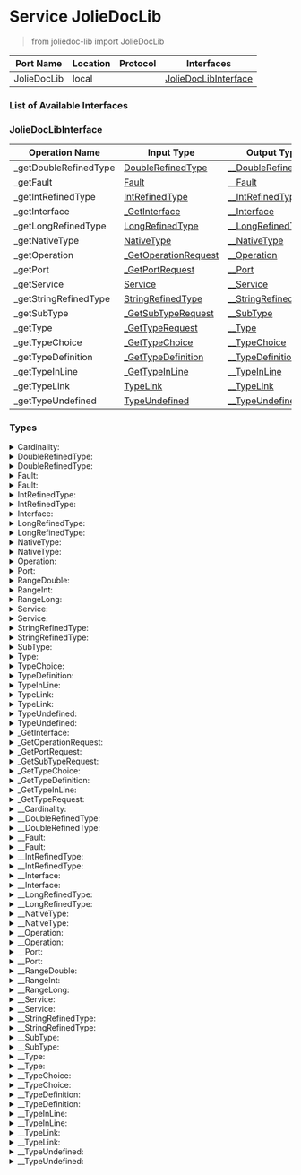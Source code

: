<!-- markdownlint-disable -->
<!-- editorconfig-checker-disable -->
<!-- cSpell:disable -->

# Service JolieDocLib

> from joliedoc-lib import JolieDocLib

| Port Name | Location | Protocol | Interfaces |
| --- | --- | --- | --- |
| JolieDocLib | local | | <a href='#JolieDocLibInterface'>JolieDocLibInterface</a> |

### List of Available Interfaces

### JolieDocLibInterface

| Operation Name | Input Type | Output Type | Faults | Description |
| --- | --- | --- | --- | --- |
| _getDoubleRefinedType | <a href="#DoubleRefinedType">DoubleRefinedType</a> | <a href='#__DoubleRefinedType'>__DoubleRefinedType</a> | - |  |
| _getFault | <a href="#Fault">Fault</a> | <a href='#__Fault'>__Fault</a> | - |  |
| _getIntRefinedType | <a href="#IntRefinedType">IntRefinedType</a> | <a href='#__IntRefinedType'>__IntRefinedType</a> | - |  |
| _getInterface | <a href="#_GetInterface">_GetInterface</a> | <a href='#__Interface'>__Interface</a> | - |  |
| _getLongRefinedType | <a href="#LongRefinedType">LongRefinedType</a> | <a href='#__LongRefinedType'>__LongRefinedType</a> | - |  |
| _getNativeType | <a href="#NativeType">NativeType</a> | <a href='#__NativeType'>__NativeType</a> | - |  |
| _getOperation | <a href="#_GetOperationRequest">_GetOperationRequest</a> | <a href='#__Operation'>__Operation</a> | - |  |
| _getPort | <a href="#_GetPortRequest">_GetPortRequest</a> | <a href='#__Port'>__Port</a> | - |  |
| _getService | <a href="#Service">Service</a> | <a href='#__Service'>__Service</a> | - |  |
| _getStringRefinedType | <a href="#StringRefinedType">StringRefinedType</a> | <a href='#__StringRefinedType'>__StringRefinedType</a> | - |  |
| _getSubType | <a href="#_GetSubTypeRequest">_GetSubTypeRequest</a> | <a href='#__SubType'>__SubType</a> | - |  |
| _getType | <a href="#_GetTypeRequest">_GetTypeRequest</a> | <a href='#__Type'>__Type</a> | - |  |
| _getTypeChoice | <a href="#_GetTypeChoice">_GetTypeChoice</a> | <a href='#__TypeChoice'>__TypeChoice</a> | - |  |
| _getTypeDefinition | <a href="#_GetTypeDefinition">_GetTypeDefinition</a> | <a href='#__TypeDefinition'>__TypeDefinition</a> | - |  |
| _getTypeInLine | <a href="#_GetTypeInLine">_GetTypeInLine</a> | <a href='#__TypeInLine'>__TypeInLine</a> | - |  |
| _getTypeLink | <a href="#TypeLink">TypeLink</a> | <a href='#__TypeLink'>__TypeLink</a> | - |  |
| _getTypeUndefined | <a href="#TypeUndefined">TypeUndefined</a> | <a href='#__TypeUndefined'>__TypeUndefined</a> | - |  |


### Types

<details>
<summary><span id="Cardinality">Cardinality: 
</span>
</summary>

##### Type Declaration
<pre>
void &#123;
&nbsp;&nbsp;min[1,1]: int // 
&nbsp;&nbsp;max[0,1]: int // 
&nbsp;&nbsp;infinite[0,1]: int // 
&#125;
</pre>
</details>
<details>
<summary><span id="DoubleRefinedType">DoubleRefinedType: 
</span>
</summary>

##### Type Declaration
<pre>
void &#123;
&nbsp;&nbsp;ranges[1,1]: <a href='#RangeDouble'>RangeDouble</a> // 
&#125;
</pre>
</details>
<details>
<summary><span id="DoubleRefinedType">DoubleRefinedType: 
</span>
</summary>

##### Type Declaration
<pre>
<a href='#DoubleRefinedType'>DoubleRefinedType</a>
</pre>
</details>
<details>
<summary><span id="Fault">Fault: 
</span>
</summary>

##### Type Declaration
<pre>
void &#123;
&nbsp;&nbsp;name[1,1]: string // 
&nbsp;&nbsp;type[1,1]: <a href='#NativeType'>NativeType</a>
|<a href='#TypeUndefined'>TypeUndefined</a>
|<a href='#TypeLink'>TypeLink</a>

 // 
&#125;
</pre>
</details>
<details>
<summary><span id="Fault">Fault: 
</span>
</summary>

##### Type Declaration
<pre>
<a href='#Fault'>Fault</a>
</pre>
</details>
<details>
<summary><span id="IntRefinedType">IntRefinedType: 
</span>
</summary>

##### Type Declaration
<pre>
void &#123;
&nbsp;&nbsp;ranges[1,1]: <a href='#RangeInt'>RangeInt</a> // 
&#125;
</pre>
</details>
<details>
<summary><span id="IntRefinedType">IntRefinedType: 
</span>
</summary>

##### Type Declaration
<pre>
<a href='#IntRefinedType'>IntRefinedType</a>
</pre>
</details>
<details>
<summary><span id="Interface">Interface: 
</span>
</summary>

##### Type Declaration
<pre>
void &#123;
&nbsp;&nbsp;types[0,1]: <a href='#TypeDefinition'>TypeDefinition</a> // 
&nbsp;&nbsp;operations[0,1]: <a href='#Operation'>Operation</a> // 
&nbsp;&nbsp;documentation[0,1]: string // 
&nbsp;&nbsp;name[1,1]: string // 
&#125;
</pre>
</details>
<details>
<summary><span id="LongRefinedType">LongRefinedType: 
</span>
</summary>

##### Type Declaration
<pre>
void &#123;
&nbsp;&nbsp;ranges[1,1]: <a href='#RangeLong'>RangeLong</a> // 
&#125;
</pre>
</details>
<details>
<summary><span id="LongRefinedType">LongRefinedType: 
</span>
</summary>

##### Type Declaration
<pre>
<a href='#LongRefinedType'>LongRefinedType</a>
</pre>
</details>
<details>
<summary><span id="NativeType">NativeType: 
</span>
</summary>

##### Type Declaration
<pre>
void &#123;
&nbsp;&nbsp;string_type[1,1]: bool &#123;
&nbsp;&nbsp;&nbsp;&nbsp;refined_type[0,1]: <a href='#StringRefinedType'>StringRefinedType</a> // 
&nbsp;&nbsp;&#125; // 
&#125;
|void &#123;
&nbsp;&nbsp;int_type[1,1]: bool &#123;
&nbsp;&nbsp;&nbsp;&nbsp;refined_type[0,1]: <a href='#IntRefinedType'>IntRefinedType</a> // 
&nbsp;&nbsp;&#125; // 
&#125;
|void &#123;
&nbsp;&nbsp;double_type[1,1]: bool &#123;
&nbsp;&nbsp;&nbsp;&nbsp;refined_type[0,1]: <a href='#DoubleRefinedType'>DoubleRefinedType</a> // 
&nbsp;&nbsp;&#125; // 
&#125;
|void &#123;
&nbsp;&nbsp;any_type[1,1]: bool // 
&#125;
|void &#123;
&nbsp;&nbsp;void_type[1,1]: bool // 
&#125;
|void &#123;
&nbsp;&nbsp;raw_type[1,1]: bool // 
&#125;
|void &#123;
&nbsp;&nbsp;bool_type[1,1]: bool // 
&#125;
|void &#123;
&nbsp;&nbsp;long_type[1,1]: bool &#123;
&nbsp;&nbsp;&nbsp;&nbsp;refined_type[0,1]: <a href='#LongRefinedType'>LongRefinedType</a> // 
&nbsp;&nbsp;&#125; // 
&#125;







</pre>
</details>
<details>
<summary><span id="NativeType">NativeType: 
</span>
</summary>

##### Type Declaration
<pre>
<a href='#NativeType'>NativeType</a>
</pre>
</details>
<details>
<summary><span id="Operation">Operation: 
</span>
</summary>

##### Type Declaration
<pre>
void &#123;
&nbsp;&nbsp;operation_name[1,1]: string // 
&nbsp;&nbsp;output[0,1]: string // 
&nbsp;&nbsp;input[1,1]: string // 
&nbsp;&nbsp;documentation[0,1]: string // 
&nbsp;&nbsp;fault[0,1]: <a href='#Fault'>Fault</a> // 
&#125;
</pre>
</details>
<details>
<summary><span id="Port">Port: 
</span>
</summary>

##### Type Declaration
<pre>
void &#123;
&nbsp;&nbsp;protocol[1,1]: string // 
&nbsp;&nbsp;interfaces[0,1]: <a href='#Interface'>Interface</a> // 
&nbsp;&nbsp;name[1,1]: string // 
&nbsp;&nbsp;location[1,1]: any // 
&#125;
</pre>
</details>
<details>
<summary><span id="RangeDouble">RangeDouble: 
</span>
</summary>

##### Type Declaration
<pre>
void &#123;
&nbsp;&nbsp;min[1,1]: double // 
&nbsp;&nbsp;max[0,1]: double // 
&#125;
|void &#123;
&nbsp;&nbsp;min[1,1]: double // 
&nbsp;&nbsp;infinite[1,1]: bool // 
&#125;

</pre>
</details>
<details>
<summary><span id="RangeInt">RangeInt: 
</span>
</summary>

##### Type Declaration
<pre>
void &#123;
&nbsp;&nbsp;min[1,1]: int // 
&nbsp;&nbsp;max[0,1]: int // 
&#125;
|void &#123;
&nbsp;&nbsp;min[1,1]: int // 
&nbsp;&nbsp;infinite[1,1]: bool // 
&#125;

</pre>
</details>
<details>
<summary><span id="RangeLong">RangeLong: 
</span>
</summary>

##### Type Declaration
<pre>
void &#123;
&nbsp;&nbsp;min[1,1]: long // 
&nbsp;&nbsp;max[0,1]: long // 
&#125;
|void &#123;
&nbsp;&nbsp;min[1,1]: long // 
&nbsp;&nbsp;infinite[1,1]: bool // 
&#125;

</pre>
</details>
<details>
<summary><span id="Service">Service: 
</span>
</summary>

##### Type Declaration
<pre>
void &#123;
&nbsp;&nbsp;output[0,1]: string // 
&nbsp;&nbsp;input[0,1]: string // 
&nbsp;&nbsp;name[1,1]: string // 
&#125;
</pre>
</details>
<details>
<summary><span id="Service">Service: 
</span>
</summary>

##### Type Declaration
<pre>
<a href='#Service'>Service</a>
</pre>
</details>
<details>
<summary><span id="StringRefinedType">StringRefinedType: 
</span>
</summary>

##### Type Declaration
<pre>
void &#123;
&nbsp;&nbsp;length[1,1]: <a href='#RangeInt'>RangeInt</a> // 
&#125;
|void &#123;
&nbsp;&nbsp;enum[1,1]: string // 
&#125;
|void &#123;
&nbsp;&nbsp;regex[1,1]: string // 
&#125;


</pre>
</details>
<details>
<summary><span id="StringRefinedType">StringRefinedType: 
</span>
</summary>

##### Type Declaration
<pre>
<a href='#StringRefinedType'>StringRefinedType</a>
</pre>
</details>
<details>
<summary><span id="SubType">SubType: 
</span>
</summary>

##### Type Declaration
<pre>
void &#123;
&nbsp;&nbsp;documentation[0,1]: string // 
&nbsp;&nbsp;name[1,1]: string // 
&nbsp;&nbsp;type[1,1]: <a href='#Type'>Type</a> // 
&nbsp;&nbsp;cardinality[1,1]: <a href='#Cardinality'>Cardinality</a> // 
&#125;
</pre>
</details>
<details>
<summary><span id="Type">Type: 
</span>
</summary>

##### Type Declaration
<pre>
<a href='#TypeInLine'>TypeInLine</a>
|<a href='#TypeLink'>TypeLink</a>
|<a href='#TypeChoice'>TypeChoice</a>
|<a href='#TypeUndefined'>TypeUndefined</a>



</pre>
</details>
<details>
<summary><span id="TypeChoice">TypeChoice: 
</span>
</summary>

##### Type Declaration
<pre>
void &#123;
&nbsp;&nbsp;choice[1,1]: void &#123;
&nbsp;&nbsp;&nbsp;&nbsp;left_type[1,1]: <a href='#TypeInLine'>TypeInLine</a>
|<a href='#TypeLink'>TypeLink</a>
 // 
&nbsp;&nbsp;&nbsp;&nbsp;right_type[1,1]: <a href='#Type'>Type</a> // 
&nbsp;&nbsp;&#125; // 
&#125;
</pre>
</details>
<details>
<summary><span id="TypeDefinition">TypeDefinition: 
</span>
</summary>

##### Type Declaration
<pre>
void &#123;
&nbsp;&nbsp;documentation[0,1]: string // 
&nbsp;&nbsp;name[1,1]: string // 
&nbsp;&nbsp;type[1,1]: <a href='#Type'>Type</a> // 
&#125;
</pre>
</details>
<details>
<summary><span id="TypeInLine">TypeInLine: 
</span>
</summary>

##### Type Declaration
<pre>
void &#123;
&nbsp;&nbsp;root_type[1,1]: <a href='#NativeType'>NativeType</a> // 
&nbsp;&nbsp;sub_type[0,1]: <a href='#SubType'>SubType</a> // 
&#125;
</pre>
</details>
<details>
<summary><span id="TypeLink">TypeLink: 
</span>
</summary>

##### Type Declaration
<pre>
void &#123;
&nbsp;&nbsp;link_name[1,1]: string // 
&#125;
</pre>
</details>
<details>
<summary><span id="TypeLink">TypeLink: 
</span>
</summary>

##### Type Declaration
<pre>
<a href='#TypeLink'>TypeLink</a>
</pre>
</details>
<details>
<summary><span id="TypeUndefined">TypeUndefined: 
</span>
</summary>

##### Type Declaration
<pre>
void &#123;
&nbsp;&nbsp;undefined[1,1]: bool // 
&#125;
</pre>
</details>
<details>
<summary><span id="TypeUndefined">TypeUndefined: 
</span>
</summary>

##### Type Declaration
<pre>
<a href='#TypeUndefined'>TypeUndefined</a>
</pre>
</details>
<details>
<summary><span id="_GetInterface">_GetInterface: 
</span>
</summary>

##### Type Declaration
<pre>
void &#123;
&nbsp;&nbsp;documentation_cr_replacement[1,1]: string // 
&nbsp;&nbsp;indentation_cr_replacement[1,1]: string // 
&nbsp;&nbsp;interface[1,1]: <a href='#Interface'>Interface</a> // 
&#125;
</pre>
</details>
<details>
<summary><span id="_GetOperationRequest">_GetOperationRequest: 
</span>
</summary>

##### Type Declaration
<pre>
void &#123;
&nbsp;&nbsp;documentation_cr_replacement[1,1]: string // 
&nbsp;&nbsp;operation[1,1]: <a href='#Operation'>Operation</a> // 
&#125;
</pre>
</details>
<details>
<summary><span id="_GetPortRequest">_GetPortRequest: 
</span>
</summary>

##### Type Declaration
<pre>
void &#123;
&nbsp;&nbsp;documentation_cr_replacement[1,1]: string // 
&nbsp;&nbsp;indentation_cr_replacement[1,1]: string // 
&nbsp;&nbsp;port[1,1]: <a href='#Port'>Port</a> // 
&#125;
</pre>
</details>
<details>
<summary><span id="_GetSubTypeRequest">_GetSubTypeRequest: 
</span>
</summary>

##### Type Declaration
<pre>
void &#123;
&nbsp;&nbsp;indentation[1,1]: string // 
&nbsp;&nbsp;documentation_cr_replacement[1,1]: string // 
&nbsp;&nbsp;indentation_cr_replacement[1,1]: string // 
&nbsp;&nbsp;sub_type[1,1]: <a href='#SubType'>SubType</a> // 
&#125;
</pre>
</details>
<details>
<summary><span id="_GetTypeChoice">_GetTypeChoice: 
</span>
</summary>

##### Type Declaration
<pre>
void &#123;
&nbsp;&nbsp;indentation[1,1]: string // 
&nbsp;&nbsp;documentation_cr_replacement[1,1]: string // 
&nbsp;&nbsp;indentation_cr_replacement[1,1]: string // 
&nbsp;&nbsp;type_choice[1,1]: <a href='#TypeChoice'>TypeChoice</a> // 
&#125;
</pre>
</details>
<details>
<summary><span id="_GetTypeDefinition">_GetTypeDefinition: 
</span>
</summary>

##### Type Declaration
<pre>
void &#123;
&nbsp;&nbsp;documentation_cr_replacement[1,1]: string // 
&nbsp;&nbsp;indentation_cr_replacement[1,1]: string // 
&nbsp;&nbsp;type_definition[1,1]: <a href='#TypeDefinition'>TypeDefinition</a> // 
&#125;
</pre>
</details>
<details>
<summary><span id="_GetTypeInLine">_GetTypeInLine: 
</span>
</summary>

##### Type Declaration
<pre>
void &#123;
&nbsp;&nbsp;type_inline[1,1]: <a href='#TypeInLine'>TypeInLine</a> // 
&nbsp;&nbsp;indentation[1,1]: string // 
&nbsp;&nbsp;documentation_cr_replacement[1,1]: string // 
&nbsp;&nbsp;indentation_cr_replacement[1,1]: string // 
&#125;
</pre>
</details>
<details>
<summary><span id="_GetTypeRequest">_GetTypeRequest: 
</span>
</summary>

##### Type Declaration
<pre>
void &#123;
&nbsp;&nbsp;indentation[1,1]: string // 
&nbsp;&nbsp;documentation_cr_replacement[1,1]: string // 
&nbsp;&nbsp;indentation_cr_replacement[1,1]: string // 
&nbsp;&nbsp;type[1,1]: <a href='#Type'>Type</a> // 
&#125;
</pre>
</details>
<details>
<summary><span id="__Cardinality">__Cardinality: 
</span>
</summary>

##### Type Declaration
<pre>
void &#123;
&nbsp;&nbsp;min[1,1]: int // 
&nbsp;&nbsp;max[0,1]: int // 
&nbsp;&nbsp;infinite[0,1]: int // 
&#125;
</pre>
</details>
<details>
<summary><span id="__DoubleRefinedType">__DoubleRefinedType: 
</span>
</summary>

##### Type Declaration
<pre>
void &#123;
&nbsp;&nbsp;ranges[1,1]: void &#123;
&nbsp;&nbsp;&nbsp;&nbsp;rangeDouble[1,1]: <a href='#__RangeDouble'>__RangeDouble</a> // 
&nbsp;&nbsp;&nbsp;&nbsp;isLast[1,1]: bool // 
&nbsp;&nbsp;&#125; // 
&#125;
</pre>
</details>
<details>
<summary><span id="__DoubleRefinedType">__DoubleRefinedType: 
</span>
</summary>

##### Type Declaration
<pre>
<a href='#__DoubleRefinedType'>__DoubleRefinedType</a>
</pre>
</details>
<details>
<summary><span id="__Fault">__Fault: 
</span>
</summary>

##### Type Declaration
<pre>
void &#123;
&nbsp;&nbsp;name[1,1]: string // 
&nbsp;&nbsp;type[1,1]: <a href='#__NativeType'>__NativeType</a>
|<a href='#__TypeUndefined'>__TypeUndefined</a>
|<a href='#__TypeLink'>__TypeLink</a>

 // 
&#125;
</pre>
</details>
<details>
<summary><span id="__Fault">__Fault: 
</span>
</summary>

##### Type Declaration
<pre>
<a href='#__Fault'>__Fault</a>
</pre>
</details>
<details>
<summary><span id="__IntRefinedType">__IntRefinedType: 
</span>
</summary>

##### Type Declaration
<pre>
void &#123;
&nbsp;&nbsp;ranges[1,1]: void &#123;
&nbsp;&nbsp;&nbsp;&nbsp;rangeInt[1,1]: <a href='#__RangeInt'>__RangeInt</a> // 
&nbsp;&nbsp;&nbsp;&nbsp;isLast[1,1]: bool // 
&nbsp;&nbsp;&#125; // 
&#125;
</pre>
</details>
<details>
<summary><span id="__IntRefinedType">__IntRefinedType: 
</span>
</summary>

##### Type Declaration
<pre>
<a href='#__IntRefinedType'>__IntRefinedType</a>
</pre>
</details>
<details>
<summary><span id="__Interface">__Interface: 
</span>
</summary>

##### Type Declaration
<pre>
void &#123;
&nbsp;&nbsp;types[0,1]: <a href='#__TypeDefinition'>__TypeDefinition</a> // 
&nbsp;&nbsp;operations[0,1]: <a href='#__Operation'>__Operation</a> // 
&nbsp;&nbsp;documentation[0,1]: string // 
&nbsp;&nbsp;name[1,1]: string // 
&#125;
</pre>
</details>
<details>
<summary><span id="__Interface">__Interface: 
</span>
</summary>

##### Type Declaration
<pre>
<a href='#__Interface'>__Interface</a>
</pre>
</details>
<details>
<summary><span id="__LongRefinedType">__LongRefinedType: 
</span>
</summary>

##### Type Declaration
<pre>
void &#123;
&nbsp;&nbsp;ranges[1,1]: void &#123;
&nbsp;&nbsp;&nbsp;&nbsp;isLast[1,1]: bool // 
&nbsp;&nbsp;&nbsp;&nbsp;rangeLong[1,1]: <a href='#__RangeLong'>__RangeLong</a> // 
&nbsp;&nbsp;&#125; // 
&#125;
</pre>
</details>
<details>
<summary><span id="__LongRefinedType">__LongRefinedType: 
</span>
</summary>

##### Type Declaration
<pre>
<a href='#__LongRefinedType'>__LongRefinedType</a>
</pre>
</details>
<details>
<summary><span id="__NativeType">__NativeType: 
</span>
</summary>

##### Type Declaration
<pre>
void &#123;
&nbsp;&nbsp;string_type[1,1]: bool &#123;
&nbsp;&nbsp;&nbsp;&nbsp;refined_type[0,1]: <a href='#__StringRefinedType'>__StringRefinedType</a> // 
&nbsp;&nbsp;&#125; // 
&#125;
|void &#123;
&nbsp;&nbsp;int_type[1,1]: bool &#123;
&nbsp;&nbsp;&nbsp;&nbsp;refined_type[0,1]: <a href='#__IntRefinedType'>__IntRefinedType</a> // 
&nbsp;&nbsp;&#125; // 
&#125;
|void &#123;
&nbsp;&nbsp;double_type[1,1]: bool &#123;
&nbsp;&nbsp;&nbsp;&nbsp;refined_type[0,1]: <a href='#__DoubleRefinedType'>__DoubleRefinedType</a> // 
&nbsp;&nbsp;&#125; // 
&#125;
|void &#123;
&nbsp;&nbsp;any_type[1,1]: bool // 
&#125;
|void &#123;
&nbsp;&nbsp;void_type[1,1]: bool // 
&#125;
|void &#123;
&nbsp;&nbsp;raw_type[1,1]: bool // 
&#125;
|void &#123;
&nbsp;&nbsp;bool_type[1,1]: bool // 
&#125;
|void &#123;
&nbsp;&nbsp;long_type[1,1]: bool &#123;
&nbsp;&nbsp;&nbsp;&nbsp;refined_type[0,1]: <a href='#__LongRefinedType'>__LongRefinedType</a> // 
&nbsp;&nbsp;&#125; // 
&#125;







</pre>
</details>
<details>
<summary><span id="__NativeType">__NativeType: 
</span>
</summary>

##### Type Declaration
<pre>
<a href='#__NativeType'>__NativeType</a>
</pre>
</details>
<details>
<summary><span id="__Operation">__Operation: 
</span>
</summary>

##### Type Declaration
<pre>
void &#123;
&nbsp;&nbsp;operation_name[1,1]: string // 
&nbsp;&nbsp;output[0,1]: string // 
&nbsp;&nbsp;input[1,1]: string // 
&nbsp;&nbsp;documentation[0,1]: string // 
&nbsp;&nbsp;fault[0,1]: <a href='#__Fault'>__Fault</a> // 
&#125;
</pre>
</details>
<details>
<summary><span id="__Operation">__Operation: 
</span>
</summary>

##### Type Declaration
<pre>
<a href='#__Operation'>__Operation</a>
</pre>
</details>
<details>
<summary><span id="__Port">__Port: 
</span>
</summary>

##### Type Declaration
<pre>
void &#123;
&nbsp;&nbsp;protocol[0,1]: string // 
&nbsp;&nbsp;interfaces[0,1]: <a href='#__Interface'>__Interface</a> // 
&nbsp;&nbsp;name[1,1]: string // 
&nbsp;&nbsp;location[1,1]: any // 
&#125;
</pre>
</details>
<details>
<summary><span id="__Port">__Port: 
</span>
</summary>

##### Type Declaration
<pre>
<a href='#__Port'>__Port</a>
</pre>
</details>
<details>
<summary><span id="__RangeDouble">__RangeDouble: 
</span>
</summary>

##### Type Declaration
<pre>
void &#123;
&nbsp;&nbsp;min[1,1]: double // 
&nbsp;&nbsp;max[0,1]: double // 
&#125;
|void &#123;
&nbsp;&nbsp;min[1,1]: double // 
&nbsp;&nbsp;infinite[1,1]: bool // 
&#125;

</pre>
</details>
<details>
<summary><span id="__RangeInt">__RangeInt: 
</span>
</summary>

##### Type Declaration
<pre>
void &#123;
&nbsp;&nbsp;min[1,1]: int // 
&nbsp;&nbsp;max[1,1]: int // 
&#125;
|void &#123;
&nbsp;&nbsp;min[1,1]: int // 
&nbsp;&nbsp;infinite[1,1]: bool // 
&#125;

</pre>
</details>
<details>
<summary><span id="__RangeLong">__RangeLong: 
</span>
</summary>

##### Type Declaration
<pre>
void &#123;
&nbsp;&nbsp;min[1,1]: long // 
&nbsp;&nbsp;max[0,1]: long // 
&#125;
|void &#123;
&nbsp;&nbsp;min[1,1]: long // 
&nbsp;&nbsp;infinite[1,1]: bool // 
&#125;

</pre>
</details>
<details>
<summary><span id="__Service">__Service: 
</span>
</summary>

##### Type Declaration
<pre>
void &#123;
&nbsp;&nbsp;output[0,1]: string // 
&nbsp;&nbsp;input[0,1]: string // 
&nbsp;&nbsp;name[1,1]: string // 
&#125;
</pre>
</details>
<details>
<summary><span id="__Service">__Service: 
</span>
</summary>

##### Type Declaration
<pre>
<a href='#__Service'>__Service</a>
</pre>
</details>
<details>
<summary><span id="__StringRefinedType">__StringRefinedType: 
</span>
</summary>

##### Type Declaration
<pre>
void &#123;
&nbsp;&nbsp;length[1,1]: <a href='#__RangeInt'>__RangeInt</a> // 
&#125;
|void &#123;
&nbsp;&nbsp;enum[1,1]: string &#123;
&nbsp;&nbsp;&nbsp;&nbsp;isLast[1,1]: bool // 
&nbsp;&nbsp;&#125; // 
&#125;
|void &#123;
&nbsp;&nbsp;regex[1,1]: string // 
&#125;


</pre>
</details>
<details>
<summary><span id="__StringRefinedType">__StringRefinedType: 
</span>
</summary>

##### Type Declaration
<pre>
<a href='#__StringRefinedType'>__StringRefinedType</a>
</pre>
</details>
<details>
<summary><span id="__SubType">__SubType: 
</span>
</summary>

##### Type Declaration
<pre>
void &#123;
&nbsp;&nbsp;indentation[1,1]: string // 
&nbsp;&nbsp;documentation[0,1]: string // 
&nbsp;&nbsp;name[1,1]: string // 
&nbsp;&nbsp;type[1,1]: <a href='#__Type'>__Type</a> // 
&nbsp;&nbsp;cardinality[1,1]: <a href='#__Cardinality'>__Cardinality</a> // 
&#125;
</pre>
</details>
<details>
<summary><span id="__SubType">__SubType: 
</span>
</summary>

##### Type Declaration
<pre>
<a href='#__SubType'>__SubType</a>
</pre>
</details>
<details>
<summary><span id="__Type">__Type: 
</span>
</summary>

##### Type Declaration
<pre>
<a href='#__TypeInLine'>__TypeInLine</a>
|<a href='#__TypeLink'>__TypeLink</a>
|<a href='#__TypeChoice'>__TypeChoice</a>
|<a href='#__TypeUndefined'>__TypeUndefined</a>



</pre>
</details>
<details>
<summary><span id="__Type">__Type: 
</span>
</summary>

##### Type Declaration
<pre>
<a href='#__Type'>__Type</a>
</pre>
</details>
<details>
<summary><span id="__TypeChoice">__TypeChoice: 
</span>
</summary>

##### Type Declaration
<pre>
void &#123;
&nbsp;&nbsp;choice[1,1]: void &#123;
&nbsp;&nbsp;&nbsp;&nbsp;left_type[1,1]: <a href='#__TypeInLine'>__TypeInLine</a>
|<a href='#__TypeLink'>__TypeLink</a>
 // 
&nbsp;&nbsp;&nbsp;&nbsp;right_type[1,1]: <a href='#__Type'>__Type</a> // 
&nbsp;&nbsp;&#125; // 
&#125;
</pre>
</details>
<details>
<summary><span id="__TypeChoice">__TypeChoice: 
</span>
</summary>

##### Type Declaration
<pre>
<a href='#__TypeChoice'>__TypeChoice</a>
</pre>
</details>
<details>
<summary><span id="__TypeDefinition">__TypeDefinition: 
</span>
</summary>

##### Type Declaration
<pre>
void &#123;
&nbsp;&nbsp;documentation[0,1]: string // 
&nbsp;&nbsp;name[1,1]: string // 
&nbsp;&nbsp;type[1,1]: <a href='#__Type'>__Type</a> // 
&#125;
</pre>
</details>
<details>
<summary><span id="__TypeDefinition">__TypeDefinition: 
</span>
</summary>

##### Type Declaration
<pre>
<a href='#__TypeDefinition'>__TypeDefinition</a>
</pre>
</details>
<details>
<summary><span id="__TypeInLine">__TypeInLine: 
</span>
</summary>

##### Type Declaration
<pre>
void &#123;
&nbsp;&nbsp;root_type[1,1]: <a href='#__NativeType'>__NativeType</a> // 
&nbsp;&nbsp;sub_type[0,1]: void &#123;
&nbsp;&nbsp;&nbsp;&nbsp;isFirst[0,1]: bool // 
&nbsp;&nbsp;&nbsp;&nbsp;isLast[0,1]: bool &#123;
&nbsp;&nbsp;&nbsp;&nbsp;&nbsp;&nbsp;indentation[1,1]: string // 
&nbsp;&nbsp;&nbsp;&nbsp;&#125; // 
&nbsp;&nbsp;&nbsp;&nbsp;sb[1,1]: <a href='#__SubType'>__SubType</a> // 
&nbsp;&nbsp;&#125; // 
&#125;
</pre>
</details>
<details>
<summary><span id="__TypeInLine">__TypeInLine: 
</span>
</summary>

##### Type Declaration
<pre>
<a href='#__TypeInLine'>__TypeInLine</a>
</pre>
</details>
<details>
<summary><span id="__TypeLink">__TypeLink: 
</span>
</summary>

##### Type Declaration
<pre>
void &#123;
&nbsp;&nbsp;link_name[1,1]: string // 
&#125;
</pre>
</details>
<details>
<summary><span id="__TypeLink">__TypeLink: 
</span>
</summary>

##### Type Declaration
<pre>
<a href='#__TypeLink'>__TypeLink</a>
</pre>
</details>
<details>
<summary><span id="__TypeUndefined">__TypeUndefined: 
</span>
</summary>

##### Type Declaration
<pre>
void &#123;
&nbsp;&nbsp;undefined[1,1]: bool // 
&#125;
</pre>
</details>
<details>
<summary><span id="__TypeUndefined">__TypeUndefined: 
</span>
</summary>

##### Type Declaration
<pre>
<a href='#__TypeUndefined'>__TypeUndefined</a>
</pre>
</details>
